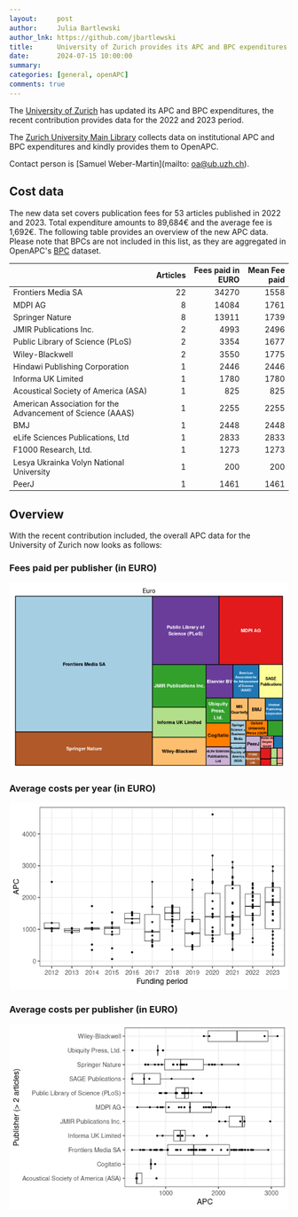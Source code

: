 ```yaml
---
layout:     post
author:     Julia Bartlewski
author_lnk: https://github.com/jbartlewski
title:      University of Zurich provides its APC and BPC expenditures for the 2022-2023 period
date:       2024-07-15 10:00:00
summary:    
categories: [general, openAPC]
comments: true
---
```





The [University of Zurich](https://www.uzh.ch/en.html) has updated its APC and BPC expenditures, the recent contribution provides data for the 2022 and 2023 period.

The [Zurich University Main Library](https://www.ub.uzh.ch/en/wissenschaftlich-arbeiten/publizieren/Publikation-finanzieren.html) collects data on institutional APC and BPC expenditures and kindly provides them to OpenAPC.

Contact person is [Samuel Weber-Martin](mailto: oa@ub.uzh.ch).

## Cost data



The new data set covers publication fees for 53 articles published in 2022 and 2023. Total expenditure amounts to 89,684€ and the average fee is 1,692€. The following table provides an overview of the new APC data. Please note that BPCs are not included in this list, as they are aggregated in OpenAPC's [BPC](https://github.com/OpenAPC/openapc-de/blob/master/data/bpc.csv) dataset.



|                                                           | Articles| Fees paid in EURO| Mean Fee paid|
|:----------------------------------------------------------|--------:|-----------------:|-------------:|
|Frontiers Media SA                                         |       22|             34270|          1558|
|MDPI AG                                                    |        8|             14084|          1761|
|Springer Nature                                            |        8|             13911|          1739|
|JMIR Publications Inc.                                     |        2|              4993|          2496|
|Public Library of Science (PLoS)                           |        2|              3354|          1677|
|Wiley-Blackwell                                            |        2|              3550|          1775|
|Hindawi Publishing Corporation                             |        1|              2446|          2446|
|Informa UK Limited                                         |        1|              1780|          1780|
|Acoustical Society of America (ASA)                        |        1|               825|           825|
|American Association for the Advancement of Science (AAAS) |        1|              2255|          2255|
|BMJ                                                        |        1|              2448|          2448|
|eLife Sciences Publications, Ltd                           |        1|              2833|          2833|
|F1000 Research, Ltd.                                       |        1|              1273|          1273|
|Lesya Ukrainka Volyn National University                   |        1|               200|           200|
|PeerJ                                                      |        1|              1461|          1461|



## Overview

With the recent contribution included, the overall APC data for the University of Zurich now looks as follows:

### Fees paid per publisher (in EURO)

![plot of chunk tree_zurich_2024_07_15_full](/figure/tree_zurich_2024_07_15_full-1.png)

###  Average costs per year (in EURO)

![plot of chunk box_zurich_2024_07_15_year_full](/figure/box_zurich_2024_07_15_year_full-1.png)

###  Average costs per publisher (in EURO)

![plot of chunk box_zurich_2024_07_15_publisher_full](/figure/box_zurich_2024_07_15_publisher_full-1.png)
